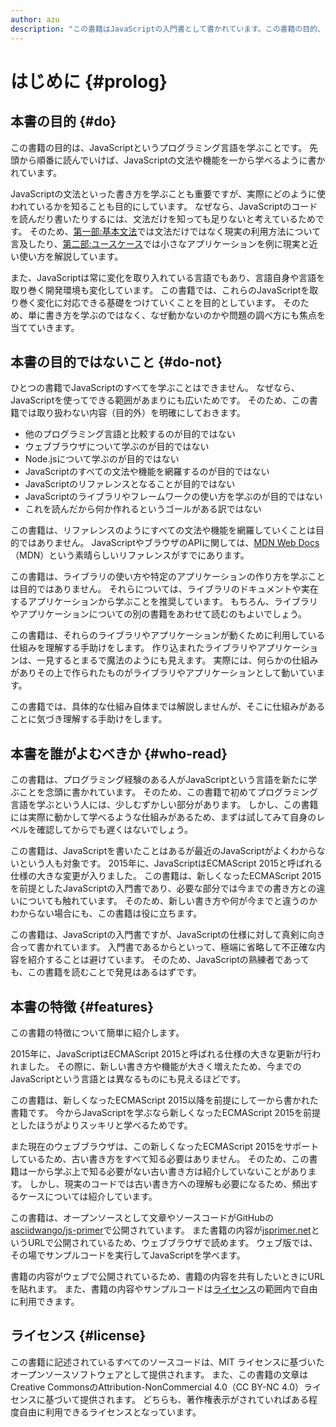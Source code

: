 ```yaml
---
author: azu
description: "この書籍はJavaScriptの入門書として書かれています。この書籍の目的、目的外としたこと、読者対象、書籍としての特徴について紹介します。"
---
```


# はじめに {#prolog}

## 本書の目的 {#do}

この書籍の目的は、JavaScriptというプログラミング言語を学ぶことです。
先頭から順番に読んでいけば、JavaScriptの文法や機能を一から学べるように書かれています。

JavaScriptの文法といった書き方を学ぶことも重要ですが、実際にどのように使われているかを知ることも目的にしています。
なぜなら、JavaScriptのコードを読んだり書いたりするには、文法だけを知っても足りないと考えているためです。 
そのため、[第一部:基本文法][]では文法だけではなく現実の利用方法について言及したり、[第二部:ユースケース][]では小さなアプリケーションを例に現実と近い使い方を解説しています。

また、JavaScriptは常に変化を取り入れている言語でもあり、言語自身や言語を取り巻く開発環境も変化しています。
この書籍では、これらのJavaScriptを取り巻く変化に対応できる基礎をつけていくことを目的としています。
そのため、単に書き方を学ぶのではなく、なぜ動かないのかや問題の調べ方にも焦点を当てていきます。

## 本書の目的ではないこと {#do-not}

ひとつの書籍でJavaScriptのすべてを学ぶことはできません。
なぜなら、JavaScriptを使ってできる範囲があまりにも広いためです。
そのため、この書籍では取り扱わない内容（目的外）を明確にしておきます。

- 他のプログラミング言語と比較するのが目的ではない
- ウェブブラウザについて学ぶのが目的ではない
- Node.jsについて学ぶのが目的ではない
- JavaScriptのすべての文法や機能を網羅するのが目的ではない
- JavaScriptのリファレンスとなることが目的ではない
- JavaScriptのライブラリやフレームワークの使い方を学ぶのが目的ではない
- これを読んだから何か作れるというゴールがある訳ではない

この書籍は、リファレンスのようにすべての文法や機能を網羅していくことは目的ではありません。
JavaScriptやブラウザのAPIに関しては、[MDN Web Docs][]（MDN）という素晴らしいリファレンスがすでにあります。

この書籍は、ライブラリの使い方や特定のアプリケーションの作り方を学ぶことは目的ではありません。
それらについては、ライブラリのドキュメントや実在するアプリケーションから学ぶことを推奨しています。
もちろん、ライブラリやアプリケーションについての別の書籍をあわせて読むのもよいでしょう。

この書籍は、それらのライブラリやアプリケーションが動くために利用している仕組みを理解する手助けをします。
作り込まれたライブラリやアプリケーションは、一見するとまるで魔法のようにも見えます。
実際には、何らかの仕組みがありその上で作られたものがライブラリやアプリケーションとして動いています。

この書籍では、具体的な仕組み自体までは解説しませんが、そこに仕組みがあることに気づき理解する手助けをします。

## 本書を誰がよむべきか {#who-read}

この書籍は、プログラミング経験のある人がJavaScriptという言語を新たに学ぶことを念頭に書かれています。
そのため、この書籍で初めてプログラミング言語を学ぶという人には、少しむずかしい部分があります。
しかし、この書籍には実際に動かして学べるような仕組みがあるため、まずは試してみて自身のレベルを確認してからでも遅くはないでしょう。

この書籍は、JavaScriptを書いたことはあるが最近のJavaScriptがよくわからないという人も対象です。
2015年に、JavaScriptはECMAScript 2015と呼ばれる仕様の大きな変更が入りました。
この書籍は、新しくなったECMAScript 2015を前提としたJavaScriptの入門書であり、必要な部分では今までの書き方との違いについても触れています。
そのため、新しい書き方や何が今までと違うのかわからない場合にも、この書籍は役に立ちます。

この書籍は、JavaScriptの入門書ですが、JavaScriptの仕様に対して真剣に向き合って書かれています。
入門書であるからといって、極端に省略して不正確な内容を紹介することは避けています。
そのため、JavaScriptの熟練者であっても、この書籍を読むことで発見はあるはずです。

## 本書の特徴 {#features}

この書籍の特徴について簡単に紹介します。

2015年に、JavaScriptはECMAScript 2015と呼ばれる仕様の大きな更新が行われました。
その際に、新しい書き方や機能が大きく増えたため、今までのJavaScriptという言語とは異なるものにも見えるほどです。

この書籍は、新しくなったECMAScript 2015以降を前提にして一から書かれた書籍です。
今からJavaScriptを学ぶなら新しくなったECMAScript 2015を前提としたほうがよりスッキリと学べるためです。

また現在のウェブブラウザは、この新しくなったECMAScript 2015をサポートしているため、古い書き方をすべて知る必要はありません。
そのため、この書籍は一から学ぶ上で知る必要がない古い書き方は紹介していないことがあります。
しかし、現実のコードでは古い書き方への理解も必要になるため、頻出するケースについては紹介しています。

この書籍は、オープンソースとして文章やソースコードがGitHubの[asciidwango/js-primer][]で公開されています。
また書籍の内容が[jsprimer.net][]というURLで公開されているため、ウェブブラウザで読めます。
ウェブ版では、その場でサンプルコードを実行してJavaScriptを学べます。

書籍の内容がウェブで公開されているため、書籍の内容を共有したいときにURLを貼れます。
また、書籍の内容やサンプルコードは[ライセンス][]の範囲内で自由に利用できます。

## ライセンス {#license}

この書籍に記述されているすべてのソースコードは、MIT ライセンスに基づいたオープンソースソフトウェアとして提供されます。
また、この書籍の文章はCreative CommonsのAttribution-NonCommercial 4.0（CC BY-NC 4.0）ライセンスに基づいて提供されます。
どちらも、著作権表示がされていればある程度自由に利用できるライセンスとなっています。


[asciidwango/js-primer]: https://github.com/asciidwango/js-primer
[jsprimer.net]: https://jsprimer.net/
[mdn web docs]: https://developer.mozilla.org/ja/
[ライセンス]: https://github.com/asciidwango/js-primer/blob/master/LICENSE
[第一部:基本文法]: ../basic/README.md
[第二部:ユースケース]: ../use-case/README.md
